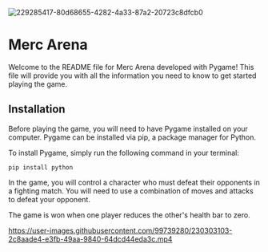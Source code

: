 ![229285417-80d68655-4282-4a33-87a2-20723c8dfcb0](https://user-images.githubusercontent.com/99739280/230303940-75883e73-016c-45e0-9479-010409016092.png)
# Merc Arena

Welcome to the README file for Merc Arena developed with Pygame! This file will provide you with all the information you need to know to get started playing the game.

## Installation
Before playing the game, you will need to have Pygame installed on your computer. Pygame can be installed via pip, a package manager for Python.

To install Pygame, simply run the following command in your terminal:

```
pip install python 
```

In the game, you will control a character who must defeat their opponents in a fighting match. You will need to use a combination of moves and attacks to defeat your opponent.

The game is won when one player reduces the other's health bar to zero. 




https://user-images.githubusercontent.com/99739280/230303103-2c8aade4-e3fb-49aa-9840-64dcd44eda3c.mp4

